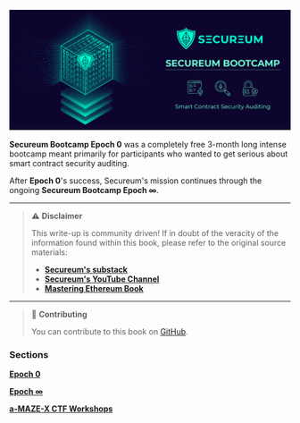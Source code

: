 ![Secureum Bootcamp](img/secureum-banner.png)

**Secureum Bootcamp Epoch 0** was a completely free 3-month long intense bootcamp meant primarily for participants who wanted to get serious about smart contract security auditing.

After **Epoch 0**'s success, Secureum's mission continues through the ongoing **Secureum Bootcamp Epoch ∞**.

---

> ⚠️ **Disclaimer**
>
> This write-up is community driven! If in doubt of the veracity of the information found within this book, please refer to the original source materials:
> 
> - [**Secureum's substack**](https://secureum.substack.com/)
> - [**Secureum's YouTube Channel**](https://www.youtube.com/@SecureumVideos)
> - [**Mastering Ethereum Book**](https://github.com/ethereumbook/ethereumbook)

---

> 📖 **Contributing**
>
> You can contribute to this book on [GitHub](https://github.com/luksgrin/secureum_book).

### Sections

**[Epoch 0](Epoch_0/README.md)**

**[Epoch ∞]()**

**[a-MAZE-X CTF Workshops]()**



